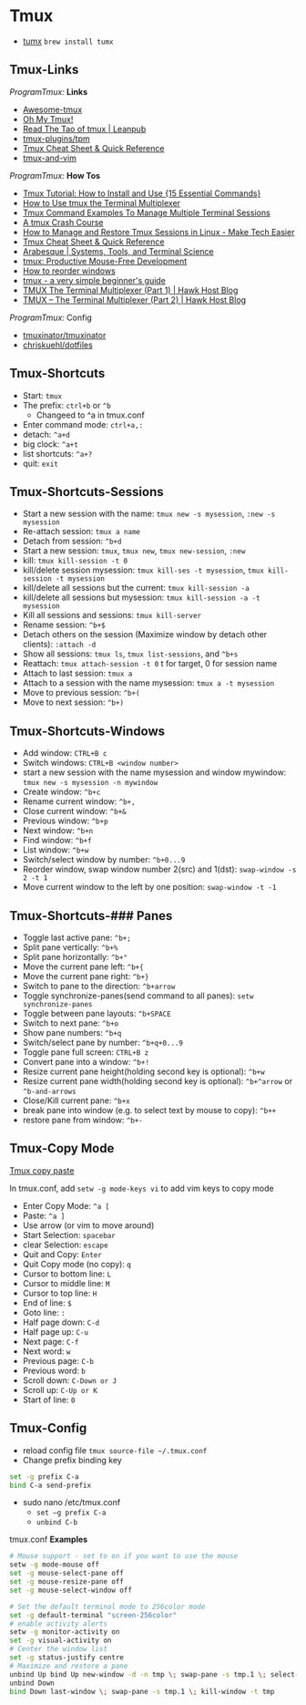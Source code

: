 # Tmux

- [tumx](https://github.com/tmux/tmux/wiki) `brew install tumx`

## Tmux-Links

_ProgramTmux:_ **Links**

- [Awesome-tmux](https://github.com/rothgar/awesome-tmux)
- [Oh My Tmux!](https://github.com/gpakosz/.tmux)
- [Read The Tao of tmux | Leanpub](https://leanpub.com/the-tao-of-tmux/read)
- [tmux-plugins/tpm](https://github.com/tmux-plugins/tpm)
- [Tmux Cheat Sheet & Quick Reference](https://tmuxcheatsheet.com/)
- [tmux-and-vim](https://www.bugsnag.com/blog/tmux-and-vim)

_ProgramTmux:_ **How Tos**

- [Tmux Tutorial: How to Install and Use {15 Essential Commands}](https://phoenixnap.com/kb/tmux-tutorial-install-commands)
- [How to Use tmux the Terminal Multiplexer](https://www.linode.com/docs/networking/ssh/persistent-terminal-sessions-with-tmux/)
- [Tmux Command Examples To Manage Multiple Terminal Sessions](https://www.ostechnix.com/tmux-command-examples-to-manage-multiple-terminal-sessions/)
- [A tmux Crash Course](https://thoughtbot.com/blog/a-tmux-crash-course)
- [How to Manage and Restore Tmux Sessions in Linux - Make Tech Easier](https://www.maketecheasier.com/manage-restore-tmux-sessions-linux/)
- [Tmux Cheat Sheet & Quick Reference](https://tmuxcheatsheet.com/)
- [Arabesque | Systems, Tools, and Terminal Science](https://sanctum.geek.nz/arabesque/)
- [tmux: Productive Mouse-Free Development](http://pragprog.com/book/bhtmux/tmux)
- [How to reorder windows](http://superuser.com/questions/343572/tmux-how-do-i-reorder-my-windows)
- [tmux - a very simple beginner's guide](https://www.ocf.berkeley.edu/~ckuehl/tmux/)
- [TMUX The Terminal Multiplexer (Part 1) | Hawk Host Blog](https://blog.hawkhost.com/2010/06/28/tmux-the-terminal-multiplexer/)
- [TMUX – The Terminal Multiplexer (Part 2) | Hawk Host Blog](https://blog.hawkhost.com/2010/07/02/tmux-%e2%80%93-the-terminal-multiplexer-part-2/)

_ProgramTmux:_ Config

- [tmuxinator/tmuxinator](https://github.com/tmuxinator/tmuxinator)
- [chriskuehl/dotfiles](https://github.com/chriskuehl/dotfiles/blob/master/tmux.conf)

## Tmux-Shortcuts

- Start: `tmux`
- The prefix: `ctrl+b` or `^b`
  - Changeed to ^a in tmux.conf
- Enter command mode: `ctrl+a,:`
- detach: `^a+d`
- big clock: `^a+t`
- list shortcuts: `^a+?`
- quit: `exit`

## Tmux-Shortcuts-Sessions

- Start a new session with the name: `tmux new -s mysession`, `:new -s mysession`
- Re-attach session: `tmux a name`
- Detach from session: `^b+d`
- Start a new session: `tmux`, `tmux new`, `tmux new-session`, `:new`
- kill: `tmux kill-session -t 0`
- kill/delete session mysession: `tmux kill-ses -t mysession`, `tmux kill-session -t mysession`
- kill/delete all sessions but the current: `tmux kill-session -a`
- kill/delete all sessions but mysession: `tmux kill-session -a -t mysession`
- Kill all sessions and sessions: `tmux kill-server`
- Rename session: `^b+$`
- Detach others on the session (Maximize window by detach other clients): `:attach -d`
- Show all sessions: `tmux ls`, `tmux list-sessions`, and `^b+s`
- Reattach: `tmux attach-session -t 0` t for target, 0 for session name
- Attach to last session: `tmux a`
- Attach to a session with the name mysession: `tmux a -t mysession`
- Move to previous session: `^b+(`
- Move to next session: `^b+)`

## Tmux-Shortcuts-Windows

- Add window: `CTRL+B c`
- Switch windows: `CTRL+B <window number>`
- start a new session with the name mysession and window mywindow: `tmux new -s mysession -n mywindow`
- Create window: `^b+c`
- Rename current window: `^b+,`
- Close current window: `^b+&`
- Previous window: `^b+p`
- Next window: `^b+n`
- Find window: `^b+f`
- List window: `^b+w`
- Switch/select window by number: `^b+0...9`
- Reorder window, swap window number 2(src) and 1(dst): `swap-window -s 2 -t 1`
- Move current window to the left by one position: `swap-window -t -1`

## Tmux-Shortcuts-### Panes

- Toggle last active pane: `^b+;`
- Split pane vertically: `^b+%`
- Split pane horizontally: `^b+"`
- Move the current pane left: `^b+{`
- Move the current pane right: `^b+}`
- Switch to pane to the direction: `^b+arrow`
- Toggle synchronize-panes(send command to all panes): `setw synchronize-panes`
- Toggle between pane layouts: `^b+SPACE`
- Switch to next pane: `^b+o`
- Show pane numbers: `^b+q`
- Switch/select pane by number: `^b+q+0...9`
- Toggle pane full screen: `CTRL+B z`
- Convert pane into a window: `^b+!`
- Resize current pane height(holding second key is optional): `^b+w`
- Resize current pane width(holding second key is optional): `^b+^arrow` or `^b-and-arrows`
- Close/Kill current pane: `^b+x`
- break pane into window (e.g. to select text by mouse to copy): `^b++`
- restore pane from window: `^b+-`

## Tmux-Copy Mode

[Tmux copy paste](https://www.rushiagr.com/blog/2016/06/16/everything-you-need-to-know-about-tmux-copy-pasting-ubuntu/)

In tmux.conf, add `setw -g mode-keys vi` to add vim keys to copy mode

- Enter Copy Mode: `^a [`
- Paste: `^a ]`
- Use arrow (or vim to move around)
- Start Selection: `spacebar`
- clear Selection: `escape`
- Quit and Copy: `Enter`
- Quit Copy mode (no copy): `q`
- Cursor to bottom line: `L`
- Cursor to middle line: `M`
- Cursor to top line: `H`
- End of line: `$`
- Goto line: `:`
- Half page down: `C-d`
- Half page up: `C-u`
- Next page: `C-f`
- Next word: `w`
- Previous page: `C-b`
- Previous word: `b`
- Scroll down: `C-Down or J`
- Scroll up: `C-Up or K`
- Start of line: `0`

## Tmux-Config

- reload config file `tmux source-file ~/.tmux.conf`
- Change prefix binding key

``` bash
set -g prefix C-a
bind C-a send-prefix
```

- sudo nano /etc/tmux.conf
  - `set –g prefix C-a`
  - `unbind C-b`

tmux.conf **Examples**

``` bash
# Mouse support - set to on if you want to use the mouse
setw -g mode-mouse off
set -g mouse-select-pane off
set -g mouse-resize-pane off
set -g mouse-select-window off

# Set the default terminal mode to 256color mode
set -g default-terminal "screen-256color"
# enable activity alerts
setw -g monitor-activity on
set -g visual-activity on
# Center the window list
set -g status-justify centre
# Maximize and restore a pane
unbind Up bind Up new-window -d -n tmp \; swap-pane -s tmp.1 \; select-window -t tmp
unbind Down
bind Down last-window \; swap-pane -s tmp.1 \; kill-window -t tmp
```
